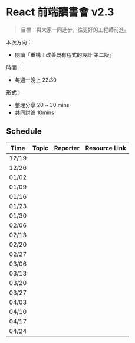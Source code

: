 # React 前端讀書會 v2.3

> 目標：與大家一同進步，往更好的工程師前進。

本次方向：

- 閱讀「重構︱改善既有程式的設計 第二版」

時間：

- 每週一晚上 22:30

形式：

- 整理分享 20 ~ 30 mins
- 共同討論 10mins

## Schedule

| Time  | Topic | Reporter | Resource Link |
| ----- | ----- | -------- | ------------- |
| 12/19 |       |          |               |
| 12/26 |       |          |               |
| 01/02 |       |          |               |
| 01/09 |       |          |               |
| 01/16 |       |          |               |
| 01/23 |       |          |               |
| 01/30 |       |          |               |
| 02/06 |       |          |               |
| 02/13 |       |          |               |
| 02/20 |       |          |               |
| 02/27 |       |          |               |
| 03/06 |       |          |               |
| 03/13 |       |          |               |
| 03/20 |       |          |               |
| 03/27 |       |          |               |
| 04/03 |       |          |               |
| 04/10 |       |          |               |
| 04/17 |       |          |               |
| 04/24 |       |          |               |
